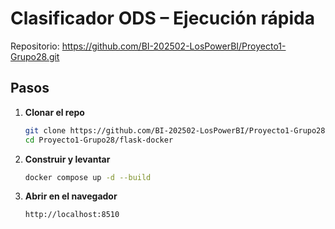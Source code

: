 # Clasificador ODS – Ejecución rápida

Repositorio: https://github.com/BI-202502-LosPowerBI/Proyecto1-Grupo28.git

## Pasos

1. **Clonar el repo**
   ```bash
   git clone https://github.com/BI-202502-LosPowerBI/Proyecto1-Grupo28.git
   cd Proyecto1-Grupo28/flask-docker

2. **Construir y levantar**
   ```bash
   docker compose up -d --build

2. **Abrir en el navegador**
   ```bash
   http://localhost:8510
